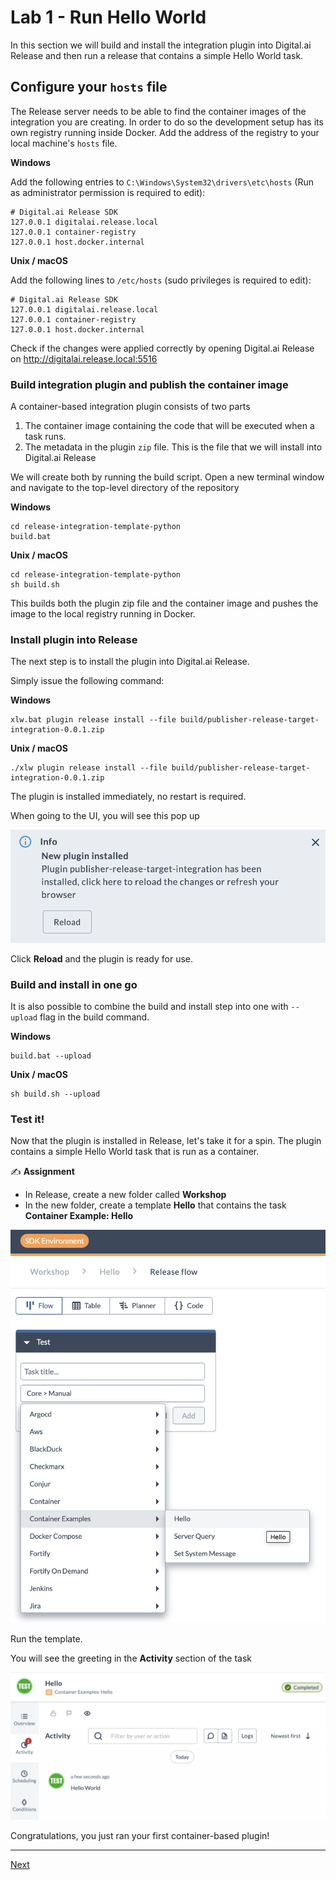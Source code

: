 # Lab 1 - Run Hello World

In this section we will build and install the integration plugin into Digital.ai Release and then run a release that contains a simple Hello World task.

## Configure your `hosts` file

The Release server needs to be able to find the container images of the integration you are creating. In order to do so the development setup has its own registry running inside Docker. Add the address of the registry to your local machine's `hosts` file.

**Windows**

Add the following entries to `C:\Windows\System32\drivers\etc\hosts` (Run as administrator permission is required to edit):

    # Digital.ai Release SDK
    127.0.0.1 digitalai.release.local
    127.0.0.1 container-registry
    127.0.0.1 host.docker.internal

**Unix / macOS**

Add the following lines to `/etc/hosts` (sudo privileges is required to edit):

    # Digital.ai Release SDK
    127.0.0.1 digitalai.release.local
    127.0.0.1 container-registry
    127.0.0.1 host.docker.internal

Check if the changes were applied correctly by opening Digital.ai Release on http://digitalai.release.local:5516

### Build integration plugin and publish the container image

A container-based integration plugin consists of two parts
1. The container image containing the code that will be executed when a task runs.
2. The metadata in the plugin `zip` file. This is the file that we will install into Digital.ai Release

We will create both by running the build script. Open a new terminal window and navigate to the top-level directory of the repository

**Windows**

```commandline
cd release-integration-template-python
build.bat 
```

**Unix / macOS**

```commandline
cd release-integration-template-python
sh build.sh 
```

This builds both the plugin zip file and the container image and pushes the image to the local registry running in Docker.

### Install plugin into Release

The next step is to install the plugin into Digital.ai Release.

Simply issue the following command:

**Windows**

```commandline
xlw.bat plugin release install --file build/publisher-release-target-integration-0.0.1.zip 
```

**Unix / macOS**

```commandline
./xlw plugin release install --file build/publisher-release-target-integration-0.0.1.zip
```

The plugin is installed immediately, no restart is required.

When going to the UI, you will see this pop up

![Plugin installed](img/plugin-installed.png)

Click **Reload** and the plugin is ready for use. 

### Build and install in one go

It is also possible to combine the build and install step into one with `--upload` flag in the build command.

**Windows**

```commandline
build.bat --upload 
```

**Unix / macOS**

```commandline
sh build.sh --upload
```

### Test it!

Now that the plugin is installed in Release, let's take it for a spin. The plugin contains a simple Hello World task that is run as a container.

✍️ **Assignment**

 * In Release, create a new folder called **Workshop** 
 * In the new folder, create a template **Hello** that contains the task **Container Example: Hello** 

![Add Hello task](img/add-hello-task.png)

Run the template. 

You will see the greeting in the **Activity** section of the task

![Hello World Test](img/hello-world-test.png)

Congratulations, you just ran your first container-based plugin!

---

[Next](lab-2-create-project-repository.md)

